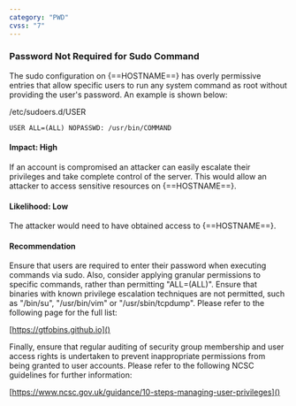 ```yaml
---
category: "PWD"
cvss: "7"
---
```

### Password Not Required for Sudo Command
The sudo configuration on {==HOSTNAME==} has overly permissive entries that allow specific users to run any system command as root without providing the user's password. An example is shown below:

/etc/sudoers.d/USER
```
USER ALL=(ALL) NOPASSWD: /usr/bin/COMMAND
```
#### Impact: High
If an account is compromised an attacker can easily escalate their privileges and take complete control of the server. This would allow an attacker to access sensitive resources on {==HOSTNAME==}.
#### Likelihood: Low
The attacker would need to have obtained access to {==HOSTNAME==}.
#### Recommendation
Ensure that users are required to enter their password when executing commands via sudo. Also, consider applying granular permissions to specific commands, rather than permitting "ALL=(ALL)". Ensure that binaries with known privilege escalation techniques are not permitted, such as "/bin/su", "/usr/bin/vim" or "/usr/sbin/tcpdump". Please refer to the following page for the full list:

[https://gtfobins.github.io]()

Finally, ensure that regular auditing of security group membership and user access rights is undertaken to prevent inappropriate permissions from being granted to user accounts. Please refer to the following NCSC guidelines for further information:

[https://www.ncsc.gov.uk/guidance/10-steps-managing-user-privileges]()
